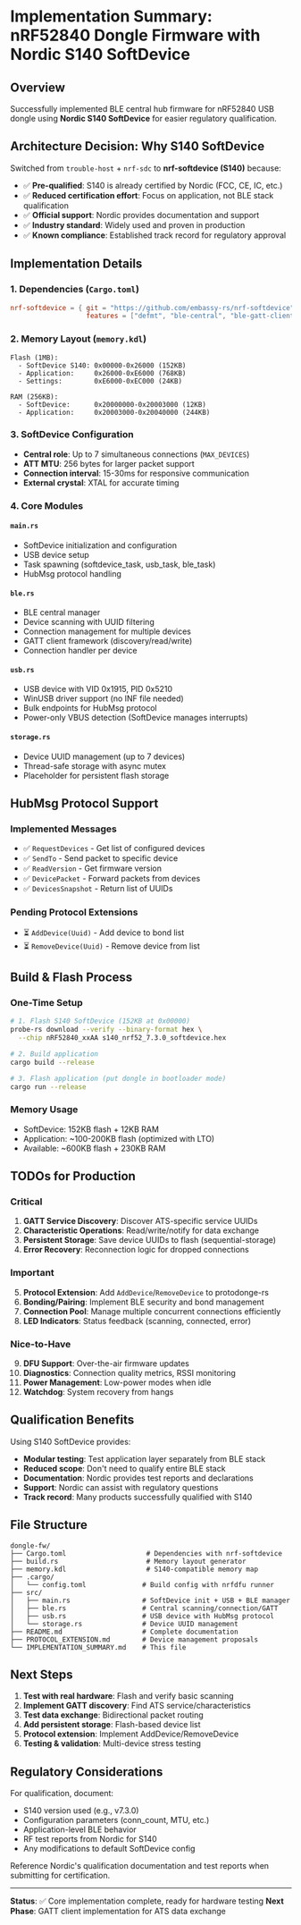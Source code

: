 # Implementation Summary: nRF52840 Dongle Firmware with Nordic S140 SoftDevice

## Overview

Successfully implemented BLE central hub firmware for nRF52840 USB dongle using **Nordic S140 SoftDevice** for easier regulatory qualification.

## Architecture Decision: Why S140 SoftDevice

Switched from `trouble-host` + `nrf-sdc` to **nrf-softdevice (S140)** because:
- ✅ **Pre-qualified**: S140 is already certified by Nordic (FCC, CE, IC, etc.)
- ✅ **Reduced certification effort**: Focus on application, not BLE stack qualification
- ✅ **Official support**: Nordic provides documentation and support
- ✅ **Industry standard**: Widely used and proven in production
- ✅ **Known compliance**: Established track record for regulatory approval

## Implementation Details

### 1. Dependencies (`Cargo.toml`)
```toml
nrf-softdevice = { git = "https://github.com/embassy-rs/nrf-softdevice", 
                   features = ["defmt", "ble-central", "ble-gatt-client", "s140", "nrf52840"] }
```

### 2. Memory Layout (`memory.kdl`)
```
Flash (1MB):
  - SoftDevice S140: 0x00000-0x26000 (152KB)
  - Application:     0x26000-0xE6000 (768KB)
  - Settings:        0xE6000-0xEC000 (24KB)

RAM (256KB):
  - SoftDevice:      0x20000000-0x20003000 (12KB)
  - Application:     0x20003000-0x20040000 (244KB)
```

### 3. SoftDevice Configuration
- **Central role**: Up to 7 simultaneous connections (`MAX_DEVICES`)
- **ATT MTU**: 256 bytes for larger packet support
- **Connection interval**: 15-30ms for responsive communication
- **External crystal**: XTAL for accurate timing

### 4. Core Modules

#### `main.rs`
- SoftDevice initialization and configuration
- USB device setup
- Task spawning (softdevice_task, usb_task, ble_task)
- HubMsg protocol handling

#### `ble.rs`
- BLE central manager
- Device scanning with UUID filtering
- Connection management for multiple devices
- GATT client framework (discovery/read/write)
- Connection handler per device

#### `usb.rs`
- USB device with VID 0x1915, PID 0x5210
- WinUSB driver support (no INF file needed)
- Bulk endpoints for HubMsg protocol
- Power-only VBUS detection (SoftDevice manages interrupts)

#### `storage.rs`
- Device UUID management (up to 7 devices)
- Thread-safe storage with async mutex
- Placeholder for persistent flash storage

## HubMsg Protocol Support

### Implemented Messages
- ✅ `RequestDevices` - Get list of configured devices
- ✅ `SendTo` - Send packet to specific device
- ✅ `ReadVersion` - Get firmware version
- ✅ `DevicePacket` - Forward packets from devices
- ✅ `DevicesSnapshot` - Return list of UUIDs

### Pending Protocol Extensions
- ⏳ `AddDevice(Uuid)` - Add device to bond list
- ⏳ `RemoveDevice(Uuid)` - Remove device from list

## Build & Flash Process

### One-Time Setup
```bash
# 1. Flash S140 SoftDevice (152KB at 0x00000)
probe-rs download --verify --binary-format hex \
  --chip nRF52840_xxAA s140_nrf52_7.3.0_softdevice.hex

# 2. Build application
cargo build --release

# 3. Flash application (put dongle in bootloader mode)
cargo run --release
```

### Memory Usage
- SoftDevice: 152KB flash + 12KB RAM
- Application: ~100-200KB flash (optimized with LTO)
- Available: ~600KB flash + 230KB RAM

## TODOs for Production

### Critical
1. **GATT Service Discovery**: Discover ATS-specific service UUIDs
2. **Characteristic Operations**: Read/write/notify for data exchange
3. **Persistent Storage**: Save device UUIDs to flash (sequential-storage)
4. **Error Recovery**: Reconnection logic for dropped connections

### Important
5. **Protocol Extension**: Add `AddDevice`/`RemoveDevice` to protodonge-rs
6. **Bonding/Pairing**: Implement BLE security and bond management
7. **Connection Pool**: Manage multiple concurrent connections efficiently
8. **LED Indicators**: Status feedback (scanning, connected, error)

### Nice-to-Have
9. **DFU Support**: Over-the-air firmware updates
10. **Diagnostics**: Connection quality metrics, RSSI monitoring
11. **Power Management**: Low-power modes when idle
12. **Watchdog**: System recovery from hangs

## Qualification Benefits

Using S140 SoftDevice provides:
- **Modular testing**: Test application layer separately from BLE stack
- **Reduced scope**: Don't need to qualify entire BLE stack
- **Documentation**: Nordic provides test reports and declarations
- **Support**: Nordic can assist with regulatory questions
- **Track record**: Many products successfully qualified with S140

## File Structure

```
dongle-fw/
├── Cargo.toml                    # Dependencies with nrf-softdevice
├── build.rs                      # Memory layout generator
├── memory.kdl                    # S140-compatible memory map
├── .cargo/
│   └── config.toml              # Build config with nrfdfu runner
├── src/
│   ├── main.rs                  # SoftDevice init + USB + BLE manager
│   ├── ble.rs                   # Central scanning/connection/GATT
│   ├── usb.rs                   # USB device with HubMsg protocol
│   └── storage.rs               # Device UUID management
├── README.md                    # Complete documentation
├── PROTOCOL_EXTENSION.md        # Device management proposals
└── IMPLEMENTATION_SUMMARY.md    # This file
```

## Next Steps

1. **Test with real hardware**: Flash and verify basic scanning
2. **Implement GATT discovery**: Find ATS service/characteristics
3. **Test data exchange**: Bidirectional packet routing
4. **Add persistent storage**: Flash-based device list
5. **Protocol extension**: Implement AddDevice/RemoveDevice
6. **Testing & validation**: Multi-device stress testing

## Regulatory Considerations

For qualification, document:
- S140 version used (e.g., v7.3.0)
- Configuration parameters (conn_count, MTU, etc.)
- Application-level BLE behavior
- RF test reports from Nordic for S140
- Any modifications to default SoftDevice config

Reference Nordic's qualification documentation and test reports when submitting for certification.

---

**Status**: ✅ Core implementation complete, ready for hardware testing
**Next Phase**: GATT client implementation for ATS data exchange
